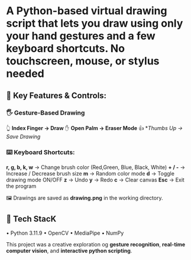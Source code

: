# A Python-based virtual drawing script that lets you draw using only your hand gestures and a few keyboard shortcuts. No touchscreen, mouse, or stylus needed

## 🤖 Key Features & Controls:

### 🖐️ Gesture-Based Drawing
👆 **Index Finger → Draw**
✋ **Open Palm → Eraser Mode**
👍 **Thumbs Up → Save Drawing*

### ⌨️ Keyboard Shortcuts:
 **r, g, b, k, w** → Change brush color (Red,Green, Blue, Black, White)
 **+ / -** → Increase / Decrease brush size
 **m** → Random color mode
 **d** → Toggle drawing mode ON/OFF
 **z** → Undo
 **y** → Redo
 **c** → Clear canvas
 **Esc** → Exit the program

🖼️ Drawings are saved as **drawing.png** in the working directory.

## 🔧 Tech StacK
• Python 3.11.9
• OpenCV
• MediaPipe
• NumPy

This project was a creative exploration og **gesture recognition**, **real-time computer vision**, and **interactive python scripting**.
